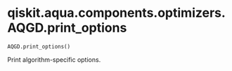 # qiskit.aqua.components.optimizers.AQGD.print\_options

`AQGD.print_options()`

Print algorithm-specific options.
